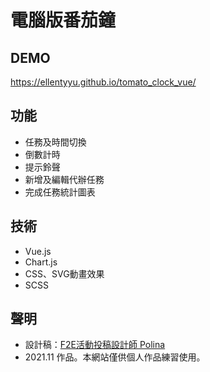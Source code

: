 # 電腦版番茄鐘

## DEMO
https://ellentyyu.github.io/tomato_clock_vue/

## 功能
* 任務及時間切換
* 倒數計時
* 提示鈴聲
* 新增及編輯代辦任務
* 完成任務統計圖表

## 技術
* Vue.js
* Chart.js
* CSS、SVG動畫效果
* SCSS

## 聲明
* 設計稿：[F2E活動投稿設計師 Polina](https://challenge.thef2e.com/user/1878?schedule=2784#works-2784)
* 2021.11 作品。本網站僅供個人作品練習使用。
